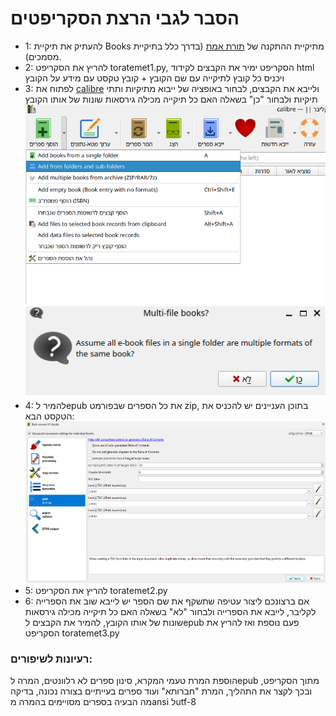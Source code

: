 הסבר לגבי הרצת הסקריפטים
============
- 1: להעתיק את תיקיית Books מתיקיית ההתקנה של [תורת אמת](https://www.toratemetfreeware.com/index.html?downloads) (בדרך כלל בתיקיית מסמכים).
- 2: להריץ את הסקריפט toratemet1.py, הסקריפט ימיר את הקבצים לקידוד html ויכניס כל קובץ לתיקייה עם שם הקובץ + קובץ טקסט עם מידע על הקובץ
- 3: לפתוח את [calibre](https://calibre-ebook.com/download) ולייבא את הקבצים, לבחור באופציה של ייבוא מתיקיות ותתי תיקיות ולבחור "כן" בשאלה האם כל תיקייה מכילה גירסאות שונות של אותו הקובץ
![alt text](image.png)
![alt text](image2.png)
- 4: להמיר לepub את כל הספרים שבפורמט zip, בתוכן העניינים יש להכניס את הטקסט הבא:
![alt text](image3.png)
- 5: להריץ את הסקריפט toratemet2.py
- 6: אם ברצונכם ליצור עטיפה שתשקף את שם הספר יש לייבא שוב את הספרייה לקליבר, לייבא את הספרייה ולבחור "לא" בשאלה האם כל תיקייה מכילה גירסאות שונות של אותו הקובץ, להמיר את הקבצים לepub פעם נוספת ואז להריץ את הסקריפט toratemet3.py
### רעיונות לשיפורים:
הוספת המרת טעמי המקרא, סינון ספרים לא רלוונטים, המרה לepub מתוך הסקריפט, ובכך לקצר את התהליך, המרת "חברותא" ועוד ספרים בעייתיים בצורה נכונה, בדיקה מה הבעיה בספרים מסויימים בהמרה מansi לutf-8

